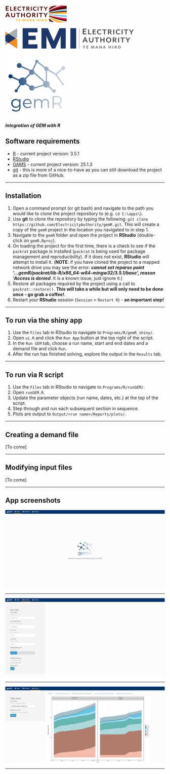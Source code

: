 ![](Programs/R/gemR_shiny/www/img/ea-logo.png)

![](Programs/R/gemR_shiny/www/img/emi-logo.png)

![](Programs/R/gemR_shiny/www/img/gemR_logo3.png)

***Integration of GEM with R***

## Software requirements

- [R](https://cran.r-project.org/bin/windows/base/) - current project version: 3.5.1
- [RStudio](https://www.rstudio.com/products/rstudio/download/)
- [GAMS](https://www.gams.com/download/) - current project version: 25.1.3
- [git](https://git-scm.com/downloads) - this is more of a nice-to-have as you can still download the project as a zip file from GitHub.

***

## Installation

1. Open a command prompt (or git bash) and navigate to the path you would like to clone the project repository to (e.g. `cd C:\apps\`).
2. Use **git** to clone the repository by typing the following: `git clone https://github.com/ElectricityAuthority/gemR.git`. This will create a copy of the `gemR` project in the location you navigated to in step 1.
3. Navigate to the `gemR` folder and open the project in **RStudio** (double-click on `gemR.Rproj`).
4. On loading the project for the first time, there is a check to see if the `packrat` package is installed (`packrat` is being used for package management and reproducibility). If it does not exist, **RStudio** will attempt to install it. (**NOTE**: if you have cloned the project to a mapped network drive you may see the error: ***cannot set reparse point '...gemR/packrat/lib-R/x86_64-w64-mingw32/3.5.1/base', reason 'Access is denied***. It is a known issue, just ignore it.)
5. Restore all packages required by the project using a call to `packrat::restore()`. **This will take a while but will only need to be done once - go grab a coffee!**.
6. Restart your **RStudio** session (`Session` > `Restart R`) - **an important step!**

***

## To run via the shiny app

1. Use the `Files` tab in RStudio to navigate to `Programs/R/gemR_shiny/`.
2. Open `ui.R` and click the `Run App` button at the top right of the script.
3. In the `Run GEM` tab, choose a run name, start and end dates and a demand file and click `Run`. 
4. After the run has finished solving, explore the output in the `Results` tab.

***

## To run via R script

1. Use the `Files` tab in RStudio to navigate to `Programs/R/runGEM/`. 
2. Open `runGEM.R`.
3. Update the parameter objects (run name, dates, etc.) at the top of the script.
4. Step through and run each subsequent section in sequence.
5. Plots are output to `Output/<run name>/Reports/plots/`.

***

## Creating a demand file
[To come]

***

## Modifying input files
[To come]

***

## App screenshots

![](Resources/img/home.png)

***

![](Resources/img/runGEM.png)

***

![](Resources/img/results.png)

***
